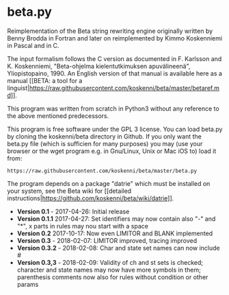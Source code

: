 beta.py
=======

Reimplementation of the Beta string rewriting engine originally written by Benny Brodda in Fortran and later on reimplemented by Kimmo Koskenniemi in Pascal and in C.

The input formalism follows the C version as documented in F. Karlsson and K. Koskenniemi, "Beta-ohjelma kielentutkimuksen apuvälineenä", Yliopistopaino, 1990. An English version of that manual is available here as a manual [[BETA: a tool for a linguist|https://raw.githubusercontent.com/koskenni/beta/master/betaref.md]].

This program was written from scratch in Python3 without any reference to the above mentioned predecessors.

This program is free software under the GPL 3 license. You can load beta.py by cloning the koskenni/beta directory in Github. If you only want the beta.py file (which is sufficien for many purposes) you may (use your browser or the wget program e.g. in Gnu/Linux, Unix or Mac iOS to) load it from:

    https://raw.githubusercontent.com/koskenni/beta/master/beta.py

The program depends on a package "datrie" which must be installed on your system, see the Beta wiki for [[detailed instructions|https://github.com/koskenni/beta/wiki/datrie]].

- **Version 0.1** - 2017-04-26: Initial release
- **Version 0.1.1** 2017-04-27: Set identifiers may now contain also "-" and "*", x parts in rules may nou start with a space 
- **Version 0.2** 2017-10-17: Now even LIMITOR and BLANK implemented
- **Version 0.3** - 2018-02-07: LIMITOR improved, tracing improved
- **Version 0.3.2** - 2018-02-08: Char and state set names can now include #
- **Version 0.3,3** - 2018-02-09: Validity of ch and st sets is checked; character and state names may now have more symbols in them; parenthesis comments now also for rules without condition or other params

